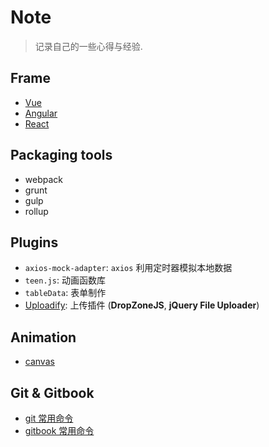 # Note	

> 记录自己的一些心得与经验.



## Frame

+ [Vue](vue.md)
+ [Angular](angular.md)
+ [React](react.md)



## Packaging tools

+ webpack
+ grunt
+ gulp
+ rollup



## Plugins

-  `axios-mock-adapter`:	`axios` 利用定时器模拟本地数据
-  `teen.js`:    动画函数库
-  `tableData`:    表单制作
-  [Uploadify](http://www.uploadify.com/):    上传插件 (**DropZoneJS**, **jQuery File Uploader**)



## Animation

- [canvas](canvas.md)



## Git & Gitbook

+ [git 常用命令](git.md)
+ [gitbook 常用命令](README.md)

